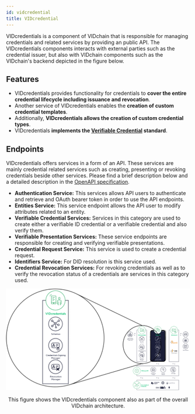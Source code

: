 ```yaml
---
id: vidcredential
title: VIDcredential
---
```


VIDcredentials is a component of VIDchain that is responsible for managing credentials and related services by providing an public API. The VIDcredentials components interacts with external parties such as the credential issuer, but also with VIDchain components such as the VIDchain's backend depicted in the figure below.

## Features

- VIDcredentials provides functionality for credentials to **cover the entire credential lifecycle including issuance and revocation**.
- Another service of VIDcredentials enables the **creation of custom credential templates**.
- Additionally, **VIDcredentials allows the creation of custom credential types**.
- VIDcredentials **implements the [Verifiable Credential](https://www.w3.org/TR/vc-data-model/) standard**.

## Endpoints

VIDcredentials offers services in a form of an API. These services are mainly credential related services such as creating, presenting or revoking credentials beside other services. Please find a brief description below and a detailed description in the [OpenAPI specification](https://docs.vidchain.net/vidcredentials-openapi).

- **Authentication Service:** This services allows API users to authenticate and retrieve and OAuth bearer token in order to use the API endpoints.
- **Entities Service:** This service endpoint allows the API user to modify attributes related to an entity.
- **Verifiable Credential Services:** Services in this category are used to create either a verifiable ID credential or a verifiable credential and also verify them.
- **Verifiable Presentation Services:** These service endpoints are responsible for creating and verifying verifiable presentations.
- **Credential Request Service:** This service is used to create a credential request.
- **Identifiers Service:** For DID resolution is this service used.
- **Credential Revocation Services:** For revoking credentials as well as to verify the revocation status of a credentials are services in this category used.

![vidcredentials](../_media/vidcredentials.png)

<figcaption align="center">
This figure shows the VIDcredentials component also as part of the overall VIDchain architecture. 
</figcaption>
